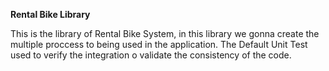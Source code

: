 **Rental Bike Library**

This is the library of Rental Bike System, in this library we gonna create the multiple proccess to being used in the application. The Default Unit Test used to verify the integration o validate the consistency of the code.
